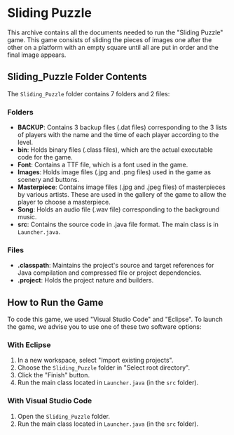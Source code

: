 # Sliding Puzzle

This archive contains all the documents needed to run the "Sliding Puzzle" game. This game consists of sliding the pieces of images one after the other on a platform with an empty square until all are put in order and the final image appears.

## Sliding_Puzzle Folder Contents

The `Sliding_Puzzle` folder contains 7 folders and 2 files:

### Folders

- **BACKUP**: Contains 3 backup files (.dat files) corresponding to the 3 lists of players with the name and the time of each player according to the level.
- **bin**: Holds binary files (.class files), which are the actual executable code for the game.
- **Font**: Contains a TTF file, which is a font used in the game.
- **Images**: Holds image files (.jpg and .png files) used in the game as scenery and buttons.
- **Masterpiece**: Contains image files (.jpg and .jpeg files) of masterpieces by various artists. These are used in the gallery of the game to allow the player to choose a masterpiece.
- **Song**: Holds an audio file (.wav file) corresponding to the background music.
- **src**: Contains the source code in .java file format. The main class is in `Launcher.java`.

### Files

- **.classpath**: Maintains the project's source and target references for Java compilation and compressed file or project dependencies.
- **.project**: Holds the project nature and builders.

## How to Run the Game

To code this game, we used "Visual Studio Code" and "Eclipse". To launch the game, we advise you to use one of these two software options:

### With Eclipse

1. In a new workspace, select "Import existing projects".
2. Choose the `Sliding_Puzzle` folder in "Select root directory".
3. Click the "Finish" button.
4. Run the main class located in `Launcher.java` (in the `src` folder).

### With Visual Studio Code

1. Open the `Sliding_Puzzle` folder.
2. Run the main class located in `Launcher.java` (in the `src` folder).
